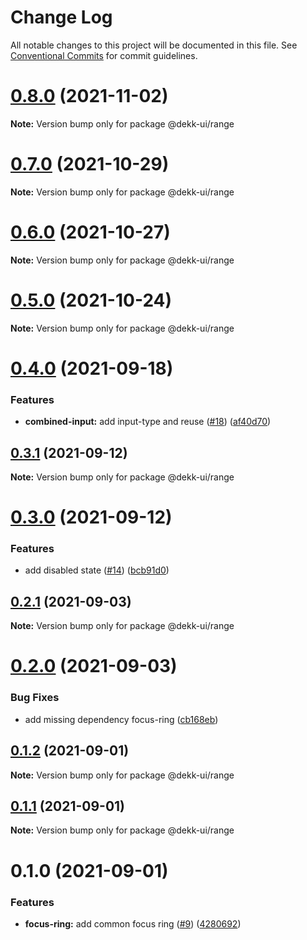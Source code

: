 # Change Log

All notable changes to this project will be documented in this file.
See [Conventional Commits](https://conventionalcommits.org) for commit guidelines.

# [0.8.0](https://github.com/dekk-app/design-system/compare/v0.7.0...v0.8.0) (2021-11-02)

**Note:** Version bump only for package @dekk-ui/range





# [0.7.0](https://github.com/dekk-app/design-system/compare/v0.6.0...v0.7.0) (2021-10-29)

**Note:** Version bump only for package @dekk-ui/range





# [0.6.0](https://github.com/dekk-app/design-system/compare/v0.5.1...v0.6.0) (2021-10-27)

**Note:** Version bump only for package @dekk-ui/range





# [0.5.0](https://github.com/dekk-app/design-system/compare/v0.4.2...v0.5.0) (2021-10-24)

**Note:** Version bump only for package @dekk-ui/range





# [0.4.0](https://github.com/dekk-app/design-system/compare/v0.3.1...v0.4.0) (2021-09-18)


### Features

* **combined-input:** add input-type and reuse ([#18](https://github.com/dekk-app/design-system/issues/18)) ([af40d70](https://github.com/dekk-app/design-system/commit/af40d7066174b390933bff0160431cdb04fb6c5f))





## [0.3.1](https://github.com/dekk-app/design-system/compare/v0.3.0...v0.3.1) (2021-09-12)

**Note:** Version bump only for package @dekk-ui/range





# [0.3.0](https://github.com/dekk-app/design-system/compare/v0.2.1...v0.3.0) (2021-09-12)


### Features

* add disabled state ([#14](https://github.com/dekk-app/design-system/issues/14)) ([bcb91d0](https://github.com/dekk-app/design-system/commit/bcb91d07bf79c83bd58de30652dd24c6c21be2b1))





## [0.2.1](https://github.com/dekk-app/design-system/compare/v0.2.0...v0.2.1) (2021-09-03)

**Note:** Version bump only for package @dekk-ui/range





# [0.2.0](https://github.com/dekk-app/design-system/compare/v0.1.2...v0.2.0) (2021-09-03)


### Bug Fixes

* add missing dependency focus-ring ([cb168eb](https://github.com/dekk-app/design-system/commit/cb168ebc17fc69b3783b5ee17d29c99c4483036f))





## [0.1.2](https://github.com/dekk-app/design-system/compare/v0.1.1...v0.1.2) (2021-09-01)

**Note:** Version bump only for package @dekk-ui/range





## [0.1.1](https://github.com/dekk-app/design-system/compare/v0.1.0...v0.1.1) (2021-09-01)

**Note:** Version bump only for package @dekk-ui/range





# 0.1.0 (2021-09-01)


### Features

* **focus-ring:** add common focus ring ([#9](https://github.com/dekk-app/design-system/issues/9)) ([4280692](https://github.com/dekk-app/design-system/commit/4280692ea126519cf6f43f4c4b613301aad15b54))
